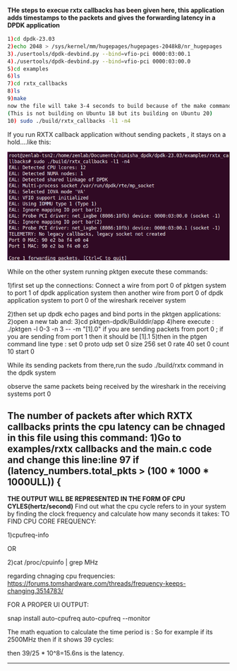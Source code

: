 **THe steps to execue rxtx callbacks has been given here, this application adds timestamps to the packets and gives the forwarding latency in a DPDK application**


```bash
1)cd dpdk-23.03
2)echo 2048 > /sys/kernel/mm/hugepages/hugepages-2048kB/nr_hugepages
3)./usertools/dpdk-devbind.py --bind=vfio-pci 0000:03:00.1
4)./usertools/dpdk-devbind.py --bind=vfio-pci 0000:03:00.0
5)cd examples
6)ls
7)cd rxtx_callbacks
8)ls
9)make
now the file will take 3-4 seconds to build because of the make command
(This is not building on Ubuntu 18 but its building on Ubuntu 20)
10) sudo ./build/rxtx_callbacks -l1 -n4
```
If you run RXTX callback application without sending packets , it stays on a hold....like this:

<img src="Media/rxtxwopkts.png" width="auto">  


While on the other system running pktgen execute these commands:

1)first set up the connections:
Connect a wire from port 0 of pktgen system to port 1 of dpdk application system then another wire from port 0 of dpdk 
application system to port 0 of the wireshark receiver system

2)then set up dpdk echo pages and bind ports in the pktgen applications:
2)open a new tab and:
3)cd pktgen-dpdk/Builddir/app
4)here execute : ./pktgen -l 0-3 -n 3 --  -m "[1].0" if you are sending packets from port 0 ; if you are sending from port 1 then it should be [1].1
5)then in the ptgen command line type :
set 0 proto udp
set 0 size 256
set 0 rate 40 
set 0 count 10
start 0

While its sending packets from there,run the sudo ./build/rxtx command in the dpdk system

observe the same packets being received by the wireshark in the receiving systems port 0

The number of packets after which RXTX callbacks prints the cpu latency can be chnaged in this file using this command:
1)Go to examples/rxtx callbacks and the main.c code and change this line:line 97
if (latency_numbers.total_pkts > (100 * 1000 * 1000ULL)) {
------------------------------------------------------------------------------------------------------------------------------------------------

**THE OUTPUT WILL BE REPRESENTED IN THE FORM OF CPU CYLES(hertz/second)**
Find out what the cpu cycle refers to in your system by finding the clock frequency and calculate how many seconds it takes:
TO FIND CPU CORE FREQUENCY:

1)cpufreq-info

OR

2)cat /proc/cpuinfo | grep MHz

regarding chnaging cpu frequencies: https://forums.tomshardware.com/threads/frequency-keeps-changing.3514783/


FOR A PROPER UI OUTPUT:

snap install auto-cpufreq
auto-cpufreq --monitor

The math equation to calculate the time period is :
So for example if its 2500MHz
 then if it shows 39 cycles:

then 39/25 * 10^8=15.6ns is the latency.



-------------------------------------------------------------------------------------------------------------------------------------------------





